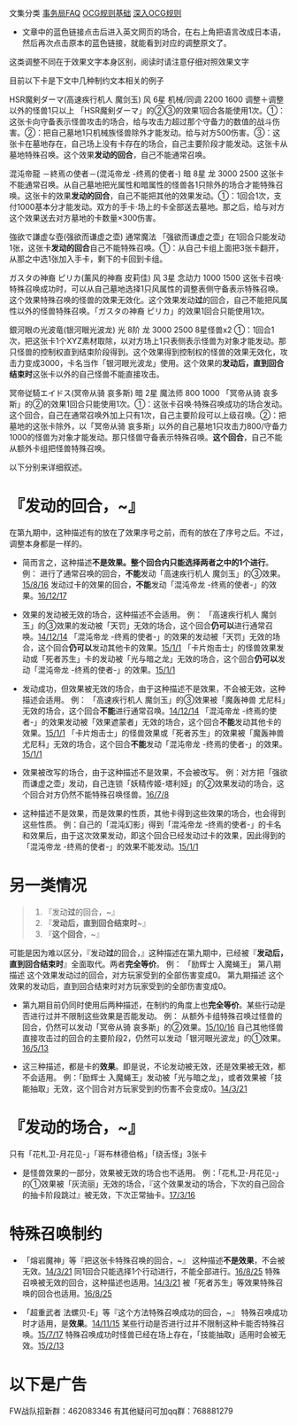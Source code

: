 文集分类
[事务局FAQ](http://www.jianshu.com/nb/10161162)
[OCG规则基础](http://www.jianshu.com/nb/10378886)
[深入OCG规则](http://www.jianshu.com/nb/3903431)

- 文章中的蓝色链接点击后进入英文网页的场合，在右上角把语言改成日本语，然后再次点击原本的蓝色链接，就能看到对应的调整原文了。

这类调整不同在于效果文字本身区别，阅读时请注意仔细对照效果文字

目前以下卡是下文中几种制约文本相关的例子

HSR魔剣ダーマ(高速疾行机人 魔剑玉) 风 6星 机械/同调 2200 1600
调整＋调整以外的怪兽1只以上
「HSR魔剣ダーマ」的②③的效果1回合各能使用1次。①：这张卡向守备表示怪兽攻击的场合，给与攻击力超过那个守备力的数值的战斗伤害。②：把自己墓地1只机械族怪兽除外才能发动。给与对方500伤害。③：这张卡在墓地存在，自己场上没有卡存在的场合，自己主要阶段才能发动。这张卡从墓地特殊召唤。这个效果**发动的回合**，自己不能通常召唤。

混沌帝龍 －終焉の使者－(混沌帝龙 -终焉的使者-) 暗 8星 龙 3000 2500
这张卡不能通常召唤。从自己墓地把光属性和暗属性的怪兽各1只除外的场合才能特殊召唤。这张卡的效果**发动的回合**，自己不能把其他的效果发动。①：1回合1次，支付1000基本分才能发动。双方的手卡·场上的卡全部送去墓地。那之后，给与对方这个效果送去对方墓地的卡数量×300伤害。

強欲で謙虚な壺(强欲而谦虚之壶) 通常魔法
「强欲而谦虚之壶」在1回合只能发动1张，这张卡**发动的回合**自己不能特殊召唤。①：从自己卡组上面把3张卡翻开，从那之中选1张加入手卡，剩下的卡回到卡组。

ガスタの神裔 ピリカ(薰风的神裔 皮莉佳) 风 3星 念动力 1000 1500
这张卡召唤·特殊召唤成功时，可以从自己墓地选择1只风属性的调整表侧守备表示特殊召唤。这个效果特殊召唤的怪兽的效果无效化。这个效果发动**过**的回合，自己不能把风属性以外的怪兽特殊召唤。「ガスタの神裔 ピリカ」的效果1回合只能使用1次。

銀河眼の光波竜(银河眼光波龙) 光 8阶 龙 3000 2500
8星怪兽x2
①：1回合1次，把这张卡1个XYZ素材取除，以对方场上1只表侧表示怪兽为对象才能发动。那只怪兽的控制权直到结束阶段得到。这个效果得到控制权的怪兽的效果无效化，攻击力变成3000，卡名当作「银河眼光波龙」使用。这个效果的**发动后，直到回合结束时**这张卡以外的自己怪兽不能直接攻击。

冥帝従騎エイドス(冥帝从骑 哀多斯) 暗 2星 魔法师 800 1000
「冥帝从骑 哀多斯」的②的效果1回合只能使用1次。①：这张卡召唤·特殊召唤成功的场合发动。这个回合，自己在通常召唤外加上只有1次，自己主要阶段可以上级召唤。②：把墓地的这张卡除外，以「冥帝从骑 哀多斯」以外的自己墓地1只攻击力800/守备力1000的怪兽为对象才能发动。那只怪兽守备表示特殊召唤。**这个回合**，自己不能从额外卡组把怪兽特殊召唤。


以下分别来详细叙述。

# 『**发动的回合**，~』

在第九期中，这种描述有的放在了效果序号之前，而有的放在了序号之后。不过，调整本身都是一样的。

- 简而言之，这种描述**不是效果。整个回合内只能选择两者之中的1个进行**。
例：
进行了通常召唤的回合，**不能**发动「高速疾行机人 魔剑玉」的③效果。[15/8/16](http://www.db.yugioh-card.com/yugiohdb/faq_search.action?ope=4&cid=11640)
发动过卡的效果的回合，**不能**发动「混沌帝龙 -终焉的使者-」的效果。[16/12/17](http://www.db.yugioh-card.com/yugiohdb/faq_search.action?ope=4&cid=5860)

- 效果的发动被无效的场合，这种描述不会适用。
例：
「高速疾行机人 魔剑玉」的③效果的发动被「天罚」无效的场合，这个回合**仍可以**进行通常召唤。[14/12/14](http://www.db.yugioh-card.com/yugiohdb/faq_search.action?ope=5&fid=14551&keyword=&tag=-1)
「混沌帝龙 -终焉的使者-」的效果的发动被「天罚」无效的场合，这个回合**仍可以**发动其他卡的效果。[15/1/1](http://www.db.yugioh-card.com/yugiohdb/faq_search.action?ope=5&fid=14597)
「卡片炮击士」的怪兽效果发动或「死者苏生」卡的发动被「光与暗之龙」无效的场合，这个回合**仍可以**发动「混沌帝龙 -终焉的使者-」的效果。[15/1/1](http://www.db.yugioh-card.com/yugiohdb/faq_search.action?ope=5&fid=14599&keyword=&tag=-1)

- 发动成功，但效果被无效的场合，由于这种描述不是效果，不会被无效，这种描述会适用。
例：
「高速疾行机人 魔剑玉」的③效果被「魔轰神兽 尤尼科」无效的场合，这个回合**不能**进行通常召唤。[14/12/14](http://www.db.yugioh-card.com/yugiohdb/faq_search.action?ope=5&fid=14550&keyword=&tag=-1)
「混沌帝龙 -终焉的使者-」的效果发动被「效果遮蒙者」无效的场合，这个回合**不能**发动其他卡的效果。[15/1/1](http://www.db.yugioh-card.com/yugiohdb/faq_search.action?ope=5&fid=14597)
「卡片炮击士」的怪兽效果或「死者苏生」的效果被「魔轰神兽 尤尼科」无效的场合，这个回合**不能**发动「混沌帝龙 -终焉的使者-」的效果。[15/1/1](http://www.db.yugioh-card.com/yugiohdb/faq_search.action?ope=5&fid=14599&keyword=&tag=-1)

- 效果被改写的场合，由于这种描述不是效果，不会被改写。
例：对方把「强欲而谦虚之壶」发动，自己连锁「妖精传姬-塔利娅」的②效果发动的场合，这个回合对方仍然不能特殊召唤怪兽。[16/7/8](http://www.db.yugioh-card.com/yugiohdb/faq_search.action?ope=5&fid=19695&keyword=)

- 这种描述不是效果，而是效果的性质，其他卡得到这些效果的场合，也会得到这些性质。
例：自己的「混沌幻影」得到「混沌帝龙 -终焉的使者-」的卡名和效果后，由于这次效果发动，即这个回合已经发动过卡的效果，因此得到的「混沌帝龙 -终焉的使者-」的效果不能发动。[15/1/1](http://www.db.yugioh-card.com/yugiohdb/faq_search.action?ope=5&fid=14600)

# 另一类情况

>1. 『发动**过**的回合，~』
>2. 『**发动后，直到回合结束时**~』
>3. 『**这个回合**，~』

可能是因为难以区分，『发动**过**的回合，』这种描述在第九期中，已经被『**发动后，直到回合结束时**』全面取代。两者**完全等价**。
例：
「励辉士 入魔蝇王」
第八期描述
这个效果发动过的回合，对方玩家受到的全部伤害变成0。
第九期描述
这个效果的发动后，直到回合结束时对方玩家受到的全部伤害变成0。

- 第九期目前仍同时使用后两种描述，在制约的角度上也**完全等价**。某些行动是否进行过并不限制这些效果是否能发动。
例：
从额外卡组特殊召唤过怪兽的回合，仍然可以发动「冥帝从骑 哀多斯」的②效果。[15/10/16](http://www.db.yugioh-card.com/yugiohdb/faq_search.action?ope=5&fid=16968&keyword=)
自己其他怪兽直接攻击过的回合的主要阶段2，仍然可以发动「银河眼光波龙」的①效果。[16/5/13](http://www.db.yugioh-card.com/yugiohdb/faq_search.action?ope=5&fid=19259&keyword=&tag=-1)

- 这三种描述，都是卡的**效果**。即是说，不论发动被无效，还是效果被无效，都不会适用。
例：「励辉士 入魔蝇王」发动被「光与暗之龙」，或者效果被「技能抽取」无效，这个回合对方玩家受到的伤害不会变成0。[14/3/21](http://www.db.yugioh-card.com/yugiohdb/faq_search.action?ope=5&fid=13019&keyword=&tag=-1)

# 『**发动的场合**，~』

只有「花札卫-月花见-」「哥布林德伯格」「绕舌怪」3张卡

- 是怪兽效果的一部分，效果被无效的场合也不适用。
例：「花札卫-月花见-」的①效果被「灰流丽」无效的场合，『这个效果发动的场合，下次的自己回合的抽卡阶段跳过』被无效，下次正常抽卡。[17/3/16](https://www.db.yugioh-card.com/yugiohdb/faq_search.action?ope=5&fid=9465&keyword=&tag=-1)

# 特殊召唤制约

- 「熔岩魔神」等『把这张卡特殊召唤的回合，~』
这种描述**不是效果**，不会被无效。[14/3/21](http://www.db.yugioh-card.com/yugiohdb/faq_search.action?ope=5&fid=9538)
同1回合只能选择1个行动进行，不能全部进行。[16/8/25](http://www.db.yugioh-card.com/yugiohdb/faq_search.action?ope=4&cid=8607)
特殊召唤被无效的回合，这种描述也适用。[14/3/21](http://www.db.yugioh-card.com/yugiohdb/faq_search.action?ope=5&fid=9536)
被「死者苏生」等效果特殊召唤的回合也适用。[16/8/25](http://www.db.yugioh-card.com/yugiohdb/faq_search.action?ope=4&cid=8607)

- 「超重武者 法螺贝-E」等『这个方法特殊召唤成功的回合，~』
特殊召唤成功时才适用，是**效果**。[14/11/15](http://www.db.yugioh-card.com/yugiohdb/faq_search.action?ope=4&cid=11528)
某些行动是否进行过并不限制这种卡能否特殊召唤。[15/7/17](http://www.db.yugioh-card.com/yugiohdb/faq_search.action?ope=5&fid=16442)
特殊召唤成功时怪兽已经在场上存在，「技能抽取」适用时会被无效。[15/2/13](http://www.db.yugioh-card.com/yugiohdb/faq_search.action?ope=5&fid=14890&keyword=&tag=-1)

# 以下是广告
FW战队招新群：462083346
有其他疑问可加qq群：768881279
